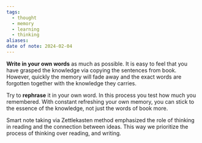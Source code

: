 ```yaml
---
tags:
  - thought
  - memory
  - learning
  - thinking
aliases: 
date of note: 2024-02-04
---
```

**Write in your own words** as much as possible. It is easy to feel that you have grasped the knowledge via copying the sentences from book. However, quickly the memory will fade away and the exact words are forgotten together with the knowledge they carries. 

Try to **rephrase** it in your own word. In this process you test how much you remembered. With constant refreshing your own memory, you can stick to the essence of the knowledge, not just the words of book more. 

Smart note taking via Zettlekasten method emphasized the role of thinking in reading and the connection between ideas. This way we prioritize the process of thinking over reading, and writing.